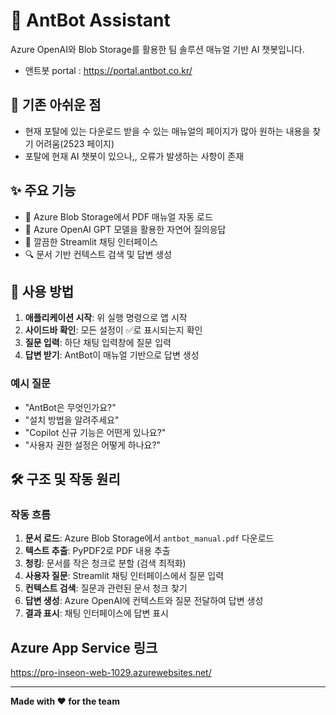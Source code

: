 # 🤖 AntBot Assistant

Azure OpenAI와 Blob Storage를 활용한 팀 솔루션 매뉴얼 기반 AI 챗봇입니다.
- 앤트봇 portal : https://portal.antbot.co.kr/

## 🧐 기존 아쉬운 점 
 - 현재 포탈에 있는 다운로드 받을 수 있는 매뉴얼의 페이지가 많아 원하는 내용을 찾기 어려움(2523 페이지)
 - 포탈에 현재 AI 챗봇이 있으나,, 오류가 발생하는 사항이 존재 

## ✨ 주요 기능

- 📄 Azure Blob Storage에서 PDF 매뉴얼 자동 로드
- 🤖 Azure OpenAI GPT 모델을 활용한 자연어 질의응답
- 💬 깔끔한 Streamlit 채팅 인터페이스
- 🔍 문서 기반 컨텍스트 검색 및 답변 생성

## 📱 사용 방법

1. **애플리케이션 시작**: 위 실행 명령으로 앱 시작
2. **사이드바 확인**: 모든 설정이 ✅로 표시되는지 확인
3. **질문 입력**: 하단 채팅 입력창에 질문 입력
4. **답변 받기**: AntBot이 매뉴얼 기반으로 답변 생성

### 예시 질문

- "AntBot은 무엇인가요?"
- "설치 방법을 알려주세요"
- "Copilot 신규 기능은 어떤게 있나요?"
- "사용자 권한 설정은 어떻게 하나요?"

## 🛠️ 구조 및 작동 원리

### 작동 흐름

1. **문서 로드**: Azure Blob Storage에서 `antbot_manual.pdf` 다운로드
2. **텍스트 추출**: PyPDF2로 PDF 내용 추출
3. **청킹**: 문서를 작은 청크로 분할 (검색 최적화)
4. **사용자 질문**: Streamlit 채팅 인터페이스에서 질문 입력
5. **컨텍스트 검색**: 질문과 관련된 문서 청크 찾기
6. **답변 생성**: Azure OpenAI에 컨텍스트와 질문 전달하여 답변 생성
7. **결과 표시**: 채팅 인터페이스에 답변 표시

## Azure App Service 링크 
https://pro-inseon-web-1029.azurewebsites.net/

---

**Made with ❤️ for the team**
